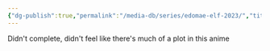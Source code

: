 ```yaml
---
{"dg-publish":true,"permalink":"/media-db/series/edomae-elf-2023/","title":"Edomae Elf","tags":["mediaDB/tv/series"],"noteIcon":"1"}
---
```


Didn't complete, didn't feel like there's much of a plot in this anime